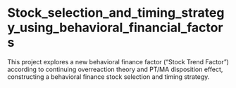 # Stock_selection_and_timing_strategy_using_behavioral_financial_factors
This project explores a new behavioral finance factor (“Stock Trend Factor”) according to continuing overreaction theory and PT/MA disposition effect, constructing a behavioral finance stock selection and timing strategy.
